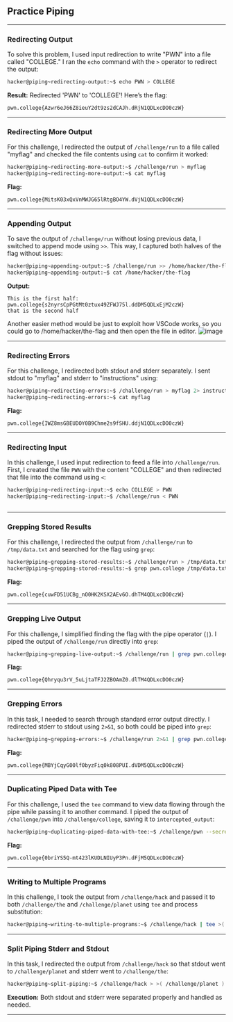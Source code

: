 ## Practice Piping

---

### Redirecting Output

To solve this problem, I used input redirection to write "PWN" into a file called "COLLEGE." I ran the `echo` command with the `>` operator to redirect the output:

```bash
hacker@piping~redirecting-output:~$ echo PWN > COLLEGE
```

**Result:** Redirected 'PWN' to 'COLLEGE'! Here’s the flag:

```
pwn.college{Azwr6eJ66Z8ieuY2dt9zs2dCAJh.dRjN1QDLxcDO0czW}
```

---

### Redirecting More Output

For this challenge, I redirected the output of `/challenge/run` to a file called "myflag" and checked the file contents using `cat` to confirm it worked:

```bash
hacker@piping~redirecting-more-output:~$ /challenge/run > myflag
hacker@piping~redirecting-more-output:~$ cat myflag
```

**Flag:** 

```
pwn.college{MitsK03xQxVnMWJG65lRtgBO4YW.dVjN1QDLxcDO0czW}
```

---

### Appending Output

To save the output of `/challenge/run` without losing previous data, I switched to append mode using `>>`. This way, I captured both halves of the flag without issues:

```bash
hacker@piping~appending-output:~$ /challenge/run >> /home/hacker/the-flag
hacker@piping~appending-output:~$ cat /home/hacker/the-flag
```

**Output:**

```
This is the first half:
pwn.college{s2nyrsCpPGtMt0ztux49ZFWJ75l.ddDM5QDLxEjM2czW}
that is the second half
```
Another easier method would be just to exploit how VSCode works, so you could go to /home/hacker/the-flag and then open the file in editor.
![image](https://github.com/user-attachments/assets/b02bc5ba-5305-4f26-8c61-15975c513ee4)

---

### Redirecting Errors

For this challenge, I redirected both stdout and stderr separately. I sent stdout to "myflag" and stderr to "instructions" using:

```bash
hacker@piping~redirecting-errors:~$ /challenge/run > myflag 2> instructions
hacker@piping~redirecting-errors:~$ cat myflag
```

**Flag:** 

```
pwn.college{IWZ8msGBEUDOY0B9Chme2s9fSHU.ddjN1QDLxcDO0czW}
```

---

### Redirecting Input

In this challenge, I used input redirection to feed a file into `/challenge/run`. First, I created the file `PWN` with the content "COLLEGE" and then redirected that file into the command using `<`:

```bash
hacker@piping~redirecting-input:~$ echo COLLEGE > PWN
hacker@piping~redirecting-input:~$ /challenge/run < PWN
```

```

```

---

### Grepping Stored Results

For this challenge, I redirected the output from `/challenge/run` to `/tmp/data.txt` and searched for the flag using `grep`:

```bash
hacker@piping~grepping-stored-results:~$ /challenge/run > /tmp/data.txt
hacker@piping~grepping-stored-results:~$ grep pwn.college /tmp/data.txt
```

**Flag:**

```
pwn.college{cuwFD51UCBg_nO0HK2KSX2AEv6O.dhTM4QDLxcDO0czW}
```

---

### Grepping Live Output

For this challenge, I simplified finding the flag with the pipe operator (`|`). I piped the output of `/challenge/run` directly into `grep`:

```bash
hacker@piping~grepping-live-output:~$ /challenge/run | grep pwn.college
```

**Flag:**

```
pwn.college{Qhryqu3rV_5uLjtaTFJ2ZBOAmZ0.dlTM4QDLxcDO0czW}
```

---

### Grepping Errors

In this task, I needed to search through standard error output directly. I redirected stderr to stdout using `2>&1`, so both could be piped into `grep`:

```bash
hacker@piping~grepping-errors:~$ /challenge/run 2>&1 | grep pwn.college
```

**Flag:**

```
pwn.college{MBYjCqyG00lf0byzFiq0k808PUI.dVDM5QDLxcDO0czW}
```

---

### Duplicating Piped Data with Tee

For this challenge, I used the `tee` command to view data flowing through the pipe while passing it to another command. I piped the output of `/challenge/pwn` into `/challenge/college`, saving it to `intercepted_output`:

```bash
hacker@piping~duplicating-piped-data-with-tee:~$ /challenge/pwn --secret "0briYS5Q" | tee intercepted_data | /challenge/college
```

**Flag:**

```
pwn.college{0briYS5Q-mt423lKUDLNIUyP3Pn.dFjM5QDLxcDO0czW}
```

---

### Writing to Multiple Programs

In this challenge, I took the output from `/challenge/hack` and passed it to both `/challenge/the` and `/challenge/planet` using `tee` and process substitution:

```bash
hacker@piping~writing-to-multiple-programs:~$ /challenge/hack | tee >( /challenge/the ) >( /challenge/planet )
```

---

### Split Piping Stderr and Stdout

In this task, I redirected the output from `/challenge/hack` so that stdout went to `/challenge/planet` and stderr went to `/challenge/the`:

```bash
hacker@piping~split-piping:~$ /challenge/hack > >( /challenge/planet ) 2> >( /challenge/the )
```

**Execution:** Both stdout and stderr were separated properly and handled as needed.

---
